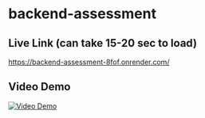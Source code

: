 # backend-assessment

## Live Link (can take 15-20 sec to load)
https://backend-assessment-8fof.onrender.com/

## Video Demo
[![Video Demo](https://img.youtube.com/vi/0aV6pvMUqyE/0.jpg)](https://www.youtube.com/watch?v=0aV6pvMUqyE)
